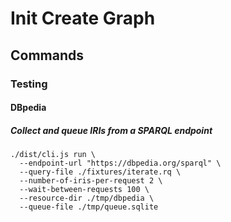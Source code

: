 # Init Create Graph

## Commands

### Testing

#### DBpedia

##### Collect and queue IRIs from a SPARQL endpoint

    ./dist/cli.js run \
      --endpoint-url "https://dbpedia.org/sparql" \
      --query-file ./fixtures/iterate.rq \
      --number-of-iris-per-request 2 \
      --wait-between-requests 100 \
      --resource-dir ./tmp/dbpedia \
      --queue-file ./tmp/queue.sqlite

